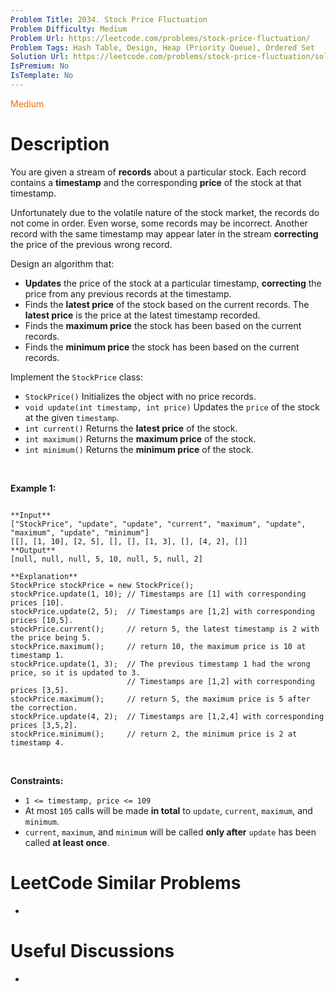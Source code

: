 ```yaml
---
Problem Title: 2034. Stock Price Fluctuation 
Problem Difficulty: Medium
Problem Url: https://leetcode.com/problems/stock-price-fluctuation/
Problem Tags: Hash Table, Design, Heap (Priority Queue), Ordered Set
Solution Url: https://leetcode.com/problems/stock-price-fluctuation/solution/
IsPremium: No
IsTemplate: No
---
```


<span style="color: rgb(239, 108, 0);">Medium</span>

# Description

You are given a stream of **records** about a particular stock. Each record contains a **timestamp** and the corresponding **price** of the stock at that timestamp.


Unfortunately due to the volatile nature of the stock market, the records do not come in order. Even worse, some records may be incorrect. Another record with the same timestamp may appear later in the stream **correcting** the price of the previous wrong record.


Design an algorithm that:


* **Updates** the price of the stock at a particular timestamp, **correcting** the price from any previous records at the timestamp.
* Finds the **latest price** of the stock based on the current records. The **latest price** is the price at the latest timestamp recorded.
* Finds the **maximum price** the stock has been based on the current records.
* Finds the **minimum price** the stock has been based on the current records.


Implement the `StockPrice` class:


* `StockPrice()` Initializes the object with no price records.
* `void update(int timestamp, int price)` Updates the `price` of the stock at the given `timestamp`.
* `int current()` Returns the **latest price** of the stock.
* `int maximum()` Returns the **maximum price** of the stock.
* `int minimum()` Returns the **minimum price** of the stock.


 


**Example 1:**



```

**Input**
["StockPrice", "update", "update", "current", "maximum", "update", "maximum", "update", "minimum"]
[[], [1, 10], [2, 5], [], [], [1, 3], [], [4, 2], []]
**Output**
[null, null, null, 5, 10, null, 5, null, 2]

**Explanation**
StockPrice stockPrice = new StockPrice();
stockPrice.update(1, 10); // Timestamps are [1] with corresponding prices [10].
stockPrice.update(2, 5);  // Timestamps are [1,2] with corresponding prices [10,5].
stockPrice.current();     // return 5, the latest timestamp is 2 with the price being 5.
stockPrice.maximum();     // return 10, the maximum price is 10 at timestamp 1.
stockPrice.update(1, 3);  // The previous timestamp 1 had the wrong price, so it is updated to 3.
                          // Timestamps are [1,2] with corresponding prices [3,5].
stockPrice.maximum();     // return 5, the maximum price is 5 after the correction.
stockPrice.update(4, 2);  // Timestamps are [1,2,4] with corresponding prices [3,5,2].
stockPrice.minimum();     // return 2, the minimum price is 2 at timestamp 4.

```

 


**Constraints:**


* `1 <= timestamp, price <= 109`
* At most `105` calls will be made **in total** to `update`, `current`, `maximum`, and `minimum`.
* `current`, `maximum`, and `minimum` will be called **only after** `update` has been called **at least once**.




# LeetCode Similar Problems

- []()

# Useful Discussions

- []()
